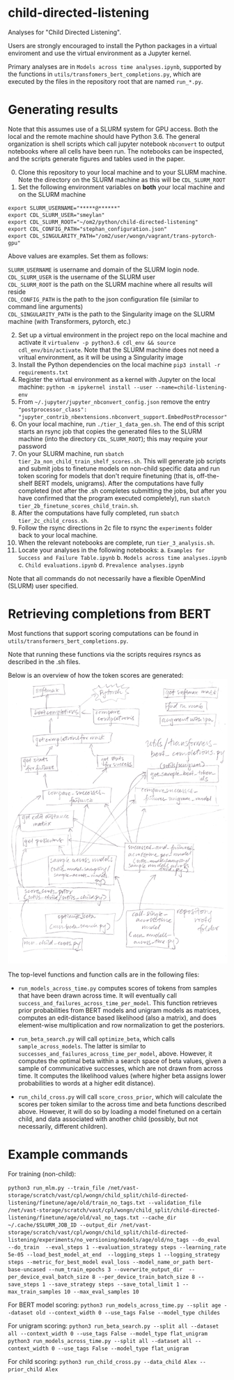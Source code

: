 # child-directed-listening

Analyses for "Child Directed Listening".

Users are strongly encouraged to install the Python packages in a virtual enviroment and use the virtual environment as a Jupyter kernel.

Primary analyses are in `Models across time analyses.ipynb`, supported by the functions in `utils/transfomers_bert_completions.py`, which are executed by the files in the repository root that are named `run_*.py`.

# Generating results

Note that this assumes use of a SLURM system for GPU access. Both the local and the remote machine should have Python 3.6. The general organization is shell scripts which call jupyter notebook `nbconvert` to output notebooks where all cells have been run. The notebooks can be inspected, and the scripts generate figures and tables used in the paper.

0. Clone this repository to your local machine and to your SLURM machine. Note the directory on the SLURM machine as this will be `CDL_SLURM_ROOT`
0. Set the following environment variables on **both** your local machine and on the SLURM machine
```
export SLURM_USERNAME="*****@******"  
export CDL_SLURM_USER="smeylan"  
export CDL_SLURM_ROOT="~/om2/python/child-directed-listening"  
export CDL_CONFIG_PATH="stephan_configuration.json"  
export CDL_SINGULARITY_PATH="/om2/user/wongn/vagrant/trans-pytorch-gpu"  
```
Above values are examples. Set them as follows:

`SLURM_USERNAME` is username and domain of the SLURM login node.  
`CDL_SLURM_USER` is the username of the SLURM user  
`CDL_SLURM_ROOT` is the path on the SLURM machine where all results will reside  
`CDL_CONFIG_PATH` is the path to the json configuration file (similar to command line arguments)  
`CDL_SINGULARITY_PATH` is the path to the Singularity image on the SLURM machine (with Transformers, pytorch, etc.)  
 
2. Set up a virtual environment in the project repo on the local machine and activate it `virtualenv -p python3.6 cdl_env && source cdl_env/bin/activate`. Note that the SLURM machine does not need a vritual environment, as it will be using a Singularity image
3. Install the Python dependencies on the local machine `pip3 install -r requirements.txt`
4. Register the virtual environment as a kernel with Jupyter on the local machine: `python -m ipykernel install --user --name=child-listening-env`
5. From `~/.jupyter/jupyter_nbconvert_config.json` remove the entry `"postprocessor_class": "jupyter_contrib_nbextensions.nbconvert_support.EmbedPostProcessor"` 
6. On your local machine, run `./tier_1_data_gen.sh`. The end of this script starts an rsync job that copies the generated files to the SLURM machine (into the directory `CDL_SLURM_ROOT`); this may require your password
8. On your SLURM machine, run `sbatch tier_2a_non_child_train_shelf_scores.sh`. This will generate job scripts and submit jobs to finetune models on non-child specific data and run token scoring for models that don't require finetuning (that is, off-the-shelf BERT models, unigrams).
After the computations have fully completed (not after the .sh completes submitting the jobs, but after you have confirmed that the program executed completely), run `sbatch tier_2b_finetune_scores_child_train.sh`.
4. After the computations have fully completed, run `sbatch tier_2c_child_cross.sh`.
4. Follow the rsync directions in 2c file to rsync the `experiments` folder back to your local machine.
5. When the relevant notebooks are complete, run `tier_3_analysis.sh`.
6. Locate your analyses in the following notebooks:
    a. `Examples for Success and Failure Table.ipynb`
    b. `Models across time analyses.ipynb`
    c. `Child evaluations.ipynb`
    d. `Prevalence analyses.ipynb`

Note that all commands do not necessarily have a flexible OpenMind (SLURM) user specified.


# Retrieving completions from BERT

Most functions that support scoring computations can be found in `utils/transformers_bert_completions.py`.

Note that running these functions via the scripts requires rsyncs as described in the .sh files.

Below is an overview of how the token scores are generated:
![function relationships in transformers retrieval code](figures_info/codebase_diagram.jpg)

The top-level functions and function calls are in the following files:

- `run_models_across_time.py` computes scores of tokens from samples that have been drawn across time. It will eventually call `success_and_failures_across_time_per_model`. This function retrieves prior probabilities from BERT models and unigram models as matrices, computes an edit-distance based likelihood (also a matrix), and does element-wise multiplication and row normalization to get the posteriors.

- `run_beta_search.py` will call ``optimize_beta``, which calls ``sample_across_models``. The latter is similar to ``successes_and_failures_across_time_per_model``, above. However, it computes the optimal beta within a search space of beta values, given a sample of communicative successes, which are not drawn from across time. It computes the likelihood values (where higher beta assigns lower probabilities to words at a higher edit distance).

- `run_child_cross.py` will call ``score_cross_prior``, which will calculate the scores per token similar to the across time and beta functions described above. However, it will do so by loading a model finetuned on a certain child, and data associated with another child (possibly, but not necessarily, different children).

# Example commands

For training (non-child):

`python3 run_mlm.py --train_file /net/vast-storage/scratch/vast/cpl/wongn/child_split/child-directed-listening/finetune/age/old/train_no_tags.txt --validation_file /net/vast-storage/scratch/vast/cpl/wongn/child_split/child-directed-listening/finetune/age/old/val_no_tags.txt --cache_dir ~/.cache/$SLURM_JOB_ID --output_dir /net/vast-storage/scratch/vast/cpl/wongn/child_split/child-directed-listening/experiments/no_versioning/models/age/old/no_tags --do_eval  --do_train  --eval_steps 1 --evaluation_strategy steps --learning_rate 5e-05 --load_best_model_at_end  --logging_steps 1 --logging_strategy steps --metric_for_best_model eval_loss --model_name_or_path bert-base-uncased --num_train_epochs 3 --overwrite_output_dir  --per_device_eval_batch_size 8 --per_device_train_batch_size 8 --save_steps 1 --save_strategy steps --save_total_limit 1 --max_train_samples 10 --max_eval_samples 10`

For BERT model scoring:
`python3 run_models_across_time.py --split age --dataset old --context_width 0 --use_tags False --model_type childes`

For unigram scoring:
`python3 run_beta_search.py --split all --dataset all --context_width 0 --use_tags False --model_type flat_unigram`
`python3 run_models_across_time.py --split all --dataset all --context_width 0 --use_tags False --model_type flat_unigram`

For child scoring:
`python3 run_child_cross.py --data_child Alex --prior_child Alex`

